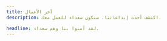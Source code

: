 ```yaml
---
title: آخر الأعمال
description: اكتشف أحدث إبداعاتنا. سنكون سعداء للعمل معك.

headline: لقد آمنوا بنا وهم سعداء.
---
```

